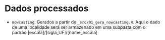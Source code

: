 # Dados processados

- `nowcasting`: Gerados a partir de `_src/01_gera_nowcasting.R`. Aqui o dado de uma localidade será ser armazenado em uma subpasta com o padrão [escala]/[sigla_UF]/[nome_escala]
